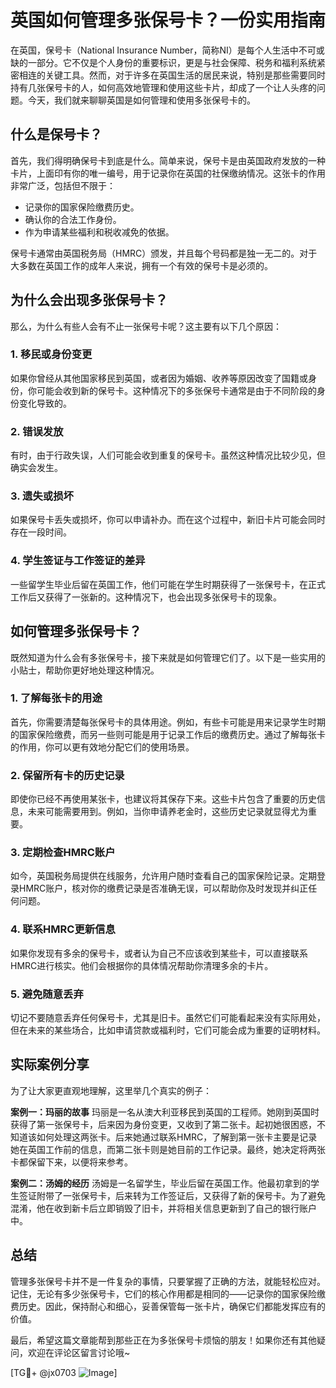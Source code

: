 # 英国如何管理多张保号卡？一份实用指南

在英国，保号卡（National Insurance Number，简称NI）是每个人生活中不可或缺的一部分。它不仅是个人身份的重要标识，更是与社会保障、税务和福利系统紧密相连的关键工具。然而，对于许多在英国生活的居民来说，特别是那些需要同时持有几张保号卡的人，如何高效地管理和使用这些卡片，却成了一个让人头疼的问题。今天，我们就来聊聊英国是如何管理和使用多张保号卡的。

## 什么是保号卡？

首先，我们得明确保号卡到底是什么。简单来说，保号卡是由英国政府发放的一种卡片，上面印有你的唯一编号，用于记录你在英国的社保缴纳情况。这张卡的作用非常广泛，包括但不限于：

- 记录你的国家保险缴费历史。
- 确认你的合法工作身份。
- 作为申请某些福利和税收减免的依据。

保号卡通常由英国税务局（HMRC）颁发，并且每个号码都是独一无二的。对于大多数在英国工作的成年人来说，拥有一个有效的保号卡是必须的。

## 为什么会出现多张保号卡？

那么，为什么有些人会有不止一张保号卡呢？这主要有以下几个原因：

### 1. **移民或身份变更**
如果你曾经从其他国家移民到英国，或者因为婚姻、收养等原因改变了国籍或身份，你可能会收到新的保号卡。这种情况下的多张保号卡通常是由于不同阶段的身份变化导致的。

### 2. **错误发放**
有时，由于行政失误，人们可能会收到重复的保号卡。虽然这种情况比较少见，但确实会发生。

### 3. **遗失或损坏**
如果保号卡丢失或损坏，你可以申请补办。而在这个过程中，新旧卡片可能会同时存在一段时间。

### 4. **学生签证与工作签证的差异**
一些留学生毕业后留在英国工作，他们可能在学生时期获得了一张保号卡，在正式工作后又获得了一张新的。这种情况下，也会出现多张保号卡的现象。

## 如何管理多张保号卡？

既然知道为什么会有多张保号卡，接下来就是如何管理它们了。以下是一些实用的小贴士，帮助你更好地处理这种情况。

### 1. **了解每张卡的用途**
首先，你需要清楚每张保号卡的具体用途。例如，有些卡可能是用来记录学生时期的国家保险缴费，而另一些则可能是用于记录工作后的缴费历史。通过了解每张卡的作用，你可以更有效地分配它们的使用场景。

### 2. **保留所有卡的历史记录**
即使你已经不再使用某张卡，也建议将其保存下来。这些卡片包含了重要的历史信息，未来可能需要用到。例如，当你申请养老金时，这些历史记录就显得尤为重要。

### 3. **定期检查HMRC账户**
如今，英国税务局提供在线服务，允许用户随时查看自己的国家保险记录。定期登录HMRC账户，核对你的缴费记录是否准确无误，可以帮助你及时发现并纠正任何问题。

### 4. **联系HMRC更新信息**
如果你发现有多余的保号卡，或者认为自己不应该收到某些卡，可以直接联系HMRC进行核实。他们会根据你的具体情况帮助你清理多余的卡片。

### 5. **避免随意丢弃**
切记不要随意丢弃任何保号卡，尤其是旧卡。虽然它们可能看起来没有实际用处，但在未来的某些场合，比如申请贷款或福利时，它们可能会成为重要的证明材料。

## 实际案例分享

为了让大家更直观地理解，这里举几个真实的例子：

**案例一：玛丽的故事**
玛丽是一名从澳大利亚移民到英国的工程师。她刚到英国时获得了第一张保号卡，后来因为身份变更，又收到了第二张卡。起初她很困惑，不知道该如何处理这两张卡。后来她通过联系HMRC，了解到第一张卡主要是记录她在英国工作前的信息，而第二张卡则是她目前的工作记录。最终，她决定将两张卡都保留下来，以便将来参考。

**案例二：汤姆的经历**
汤姆是一名留学生，毕业后留在英国工作。他最初拿到的学生签证附带了一张保号卡，后来转为工作签证后，又获得了新的保号卡。为了避免混淆，他在收到新卡后立即销毁了旧卡，并将相关信息更新到了自己的银行账户中。

## 总结

管理多张保号卡并不是一件复杂的事情，只要掌握了正确的方法，就能轻松应对。记住，无论有多少张保号卡，它们的核心作用都是相同的——记录你的国家保险缴费历史。因此，保持耐心和细心，妥善保管每一张卡片，确保它们都能发挥应有的价值。

最后，希望这篇文章能帮到那些正在为多张保号卡烦恼的朋友！如果你还有其他疑问，欢迎在评论区留言讨论哦~

[TG💪+ @jx0703 ![Image](https://github.com/user-attachments/assets/dbca1d08-cadb-493c-b0ec-ad6f7a83f270)]